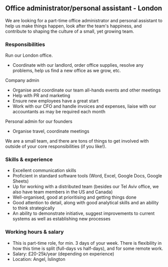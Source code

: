 ## Office administrator/personal assistant - London

We are looking for a part-time office administrator and personal assistant to help us make things happen, look after the team's happiness, and contribute to shaping the culture of a small, yet growing team. 

### Responsibilities
Run our London office. 
- Coordinate with our landlord, order office supplies, resolve any problems, help us find a new office as we grow, etc. 

Company admin 
- Organise and coordinate our team all-hands events and other meetings
- Help with PR and marketing
- Ensure new employees have a great start
- Work with our CFO and handle invoices and expenses, liaise with our accountants as may be required each month

Personal admin for our founders
- Organise travel, coordinate meetings

We are a small team, and there are tons of things to get involved with outside of your core responsibilities (if you like!). 

### Skills & experience

- Excellent communication skills
- Proficient in standard software tools (Word, Excel, Google Docs, Google Sheets)
- Up for working with a distributed team (besides our Tel Aviv office, we also have team members in the US and Canada)
- Well-organised, good at prioritising and getting things done
- Good attention to detail, along with good analytical skills and an ability to think strategically 
- An ability to demonstrate initiative, suggest improvements to current systems as well as establishing new processes

### Working hours & salary

- This is part-time role, for min. 3 days of your week. There is flexibility in how this time is split (full-days vs half-days), and for some remote work.
- Salary: £20-25k/year (depending on experience)
- Location: Angel, Islington
